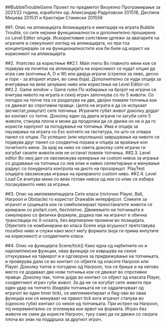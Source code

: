 ##BubbleTroubleGame
Проект по предметот Визуелно Програмирање за 2021/22 година, изработен од: Александар Радуловски 201518, Деспина Мишева 201531 и Кристијан Стамески 201556

##1. Опис на апликацијата
Апликацијата е имитација на играта Bubble Trouble, со сите нејзини функционалности и дополнително проширена со Level Editor опција. Искористивме сопствени цртежи за аватарите на играчите и севкупниот изглед на апликацијата, но при тоа концентрирајќи се на функционалностите кои би биле од корист на корисникот на апликацијата. 

##2. Упатство за користење
##2.1. Main menu
Во главното мени кое се појавува на почеток на апликацијата на корисникот се нудат опции да игра сам (копчиња A, D и W) или двајца играчи (стрелки за лево, десно и горе - за вториот играч, во сина боја). Дополнително се нуди опција за вчитување на веќе зачувано ниво или користење на Level Еditor-от.
##2.2. Game window + Game rules
По избирање на бројот на играчи се вчитува нивото на играта и секој играч започнува со по 5 животи. Со погодок на топче тоа се разделува на две, двојно помали топчиња кои се движат во спротивни правци. Целта на играта е да се испукаат (исчистат,уништат) сите топчиња. Играчите губат живот доколку дојдат во контакт со топче. Доколку еден од двата играчи ги загуби сите 5 животи, станува плоча и може да продолжи да се движи но не и да го користи харпунот за погодување на топчиња. Има и опција за паузирање на играта со Esc копчето на тастатура, по што се отвара панел со опции. По успешно (или неуспешно) завршување на нивото се појавува друг панел со соодветна порака и опција за враќање кон почетното мени. За крај на ниво се смета доколку сите играчи ги изгубат своите животи или не останат повеќе топчиња.
##2.3. Level editor
Во овој дел се овозможува креирање на custom нивоа за играње со додавање на топчиња со лев клик и нивно селектирање и менување радиус со понудената контрола на дното на прозорецот. PlayTest опцијата овозможува играње на креираното custom ниво.
##2.4. Level Load
Се вчитува мени со веќе готови нивоа од кои со клик се избира посакуваното ниво за играње.

##3. Опис на имплементацијата
Сите класи (поточно Player, Ball, Harpoon и Obstacle) го користат Drawable интерфејсот. Сликите за играчот и срцињата кои ги симболизираат преостанатите животи се креирани со pixilart.com, бесплатно. Движењето на топчињата е симулирано со физички формули, додека пак на играчот е обична транслација по Х-оската, без вертикални промени во позицијата. Објектите се комбинирани во класа Scene која всушност претставува посебно ниво и служи како мост меѓу формата (која ги прима инпутите на корисникот) и соодветните класи.

##4. Опис на функцијата Scene/tick()
Како една од најбитните но и најкомплексни функции, оваа функција се извршува на секое отчукување на тајмерот и е одговорна за придвижување на топчињата, и проверува дали се во контакт со објекти од класите Harpoon или Player. Доколку топче е погодено од Harpoon, тоа се брише и на негово место се додаваат две нови топчиња кои се движат во спротивни правци. Доколку пак, топче дојде во контакт со објект од класата Player, соодветниот играч губи живот. За да не се изгубат сите животи при еден удар на топчето (бидејќи топчињата не се оддалечуваат од играчот во еден timer tick), се имплементираат и flag-ови во оваа функција кои се менуваат на првиот tick кога играчот стапува во (односно губи) контакт со некое од топчињата. При истрел на Harpoon, тој инкрементално се зголемува кон врвот на формата. Играч без животи не смее да користи Harpoon, туку само да се движи со својата плоча во знак на поддршка за другиот играч.
